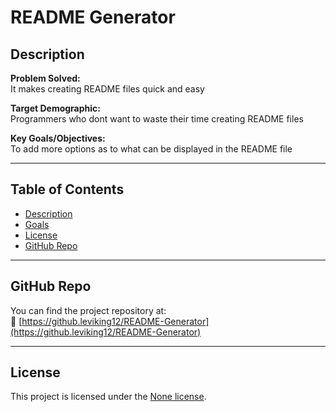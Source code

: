 # README Generator



## Description
**Problem Solved:**  
It makes creating README files quick and easy

**Target Demographic:**  
Programmers who dont want to waste their time creating README files

**Key Goals/Objectives:**  
To add more options as to what can be displayed in the README file

---

## Table of Contents
- [Description](#description)
- [Goals](#key-goalsobjectives)
- [License](#license)
- [GitHub Repo](#github-repo)

---

## GitHub Repo
You can find the project repository at:  
🔗 [https://github.leviking12/README-Generator](https://github.leviking12/README-Generator)

---

## License
This project is licensed under the [None license]().
